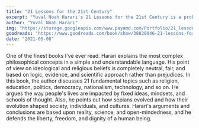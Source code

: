 ```yaml
---
title: "21 Lessons for the 21st Century"
excerpt: "Yuval Noah Harari's 21 Lessons for the 21st Century is a probing and visionary investigation into today's most urgent issues as we move into the uncharted territory of the future."
author: "Yuval Noah Harari"
img: "https://storage.googleapis.com/www.payamd.com/Portfolio/21_lessons.jpeg"
goodreads: "https://www.goodreads.com/book/show/38820046-21-lessons-for-the-21st-century"
date: "2021-05-08"
---
```


One of the finest books I've ever read. Harari explains the most complex philosophical concepts in a simple and understandable language. His point of view on ideological and religious beliefs is completely neutral, fair, and based on logic, evidence, and scientific approach rather than prejudices. In this book, the author discusses 21 fundamental topics such as religion, education, politics, democracy, nationalism, technology, and so on. He argues the way people's lives are impacted by fixed ideas, mindsets, and schools of thought. Also, he points out how sepians evolved and how their evolution shaped society, individuals, and cultures. Harari's arguments and conclusions are based upon reality, science, and open-mindedness, and he defends the liberty, freedom, and dignity of a human being.